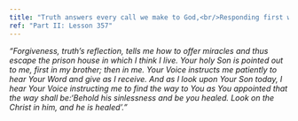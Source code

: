 ```yaml
---
title: "Truth answers every call we make to God,<br/>Responding first with miracles, and then<br/>Returning unto us to be Itself."
ref: "Part II: Lesson 357"
---
```


*“Forgiveness, truth’s reflection, tells me how to offer miracles and
thus escape the prison house in which I think I live. Your holy Son is
pointed out to me, first in my brother; then in me. Your Voice instructs
me patiently to hear Your Word and give as I receive. And as I look upon
Your Son today, I hear Your Voice instructing me to find the way to You
as You appointed that the way shall be:‘Behold his sinlessness and be
you healed. Look on the Christ in him, and he is healed’.”*


